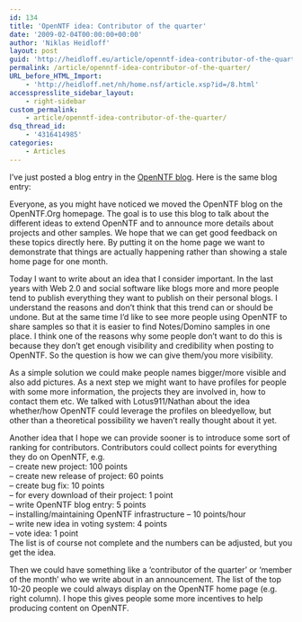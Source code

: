 ```yaml
---
id: 134
title: 'OpenNTF idea: Contributor of the quarter'
date: '2009-02-04T00:00:00+00:00'
author: 'Niklas Heidloff'
layout: post
guid: 'http://heidloff.eu/article/openntf-idea-contributor-of-the-quarter/'
permalink: /article/openntf-idea-contributor-of-the-quarter/
URL_before_HTML_Import:
    - 'http://heidloff.net/nh/home.nsf/article.xsp?id=/8.html'
accesspresslite_sidebar_layout:
    - right-sidebar
custom_permalink:
    - article/openntf-idea-contributor-of-the-quarter/
dsq_thread_id:
    - '4316414985'
categories:
    - Articles
---
```


 I’ve just posted a blog entry in the [OpenNTF blog](http://blog.openntf.org/blogs/openntf.nsf/d6plinks/NHEF-7NXB7V). Here is the same blog entry:

Everyone, as you might have noticed we moved the OpenNTF blog on the OpenNTF.Org homepage. The goal is to use this blog to talk about the different ideas to extend OpenNTF and to announce more details about projects and other samples. We hope that we can get good feedback on these topics directly here. By putting it on the home page we want to demonstrate that things are actually happening rather than showing a stale home page for one month.

Today I want to write about an idea that I consider important. In the last years with Web 2.0 and social software like blogs more and more people tend to publish everything they want to publish on their personal blogs. I understand the reasons and don’t think that this trend can or should be undone. But at the same time I’d like to see more people using OpenNTF to share samples so that it is easier to find Notes/Domino samples in one place. I think one of the reasons why some people don’t want to do this is because they don’t get enough visibility and credibility when posting to OpenNTF. So the question is how we can give them/you more visibility.

As a simple solution we could make people names bigger/more visible and also add pictures. As a next step we might want to have profiles for people with some more information, the projects they are involved in, how to contact them etc. We talked with Lotus911/Nathan about the idea whether/how OpenNTF could leverage the profiles on bleedyellow, but other than a theoretical possibility we haven’t really thought about it yet.

Another idea that I hope we can provide sooner is to introduce some sort of ranking for contributors. Contributors could collect points for everything they do on OpenNTF, e.g.   
– create new project: 100 points   
– create new release of project: 60 points   
– create bug fix: 10 points   
– for every download of their project: 1 point   
– write OpenNTF blog entry: 5 points   
– installing/maintaining OpenNTF infrastructure – 10 points/hour   
– write new idea in voting system: 4 points   
– vote idea: 1 point   
The list is of course not complete and the numbers can be adjusted, but you get the idea.

Then we could have something like a ‘contributor of the quarter’ or ‘member of the month’ who we write about in an announcement. The list of the top 10-20 people we could always display on the OpenNTF home page (e.g. right column). I hope this gives people some more incentives to help producing content on OpenNTF.